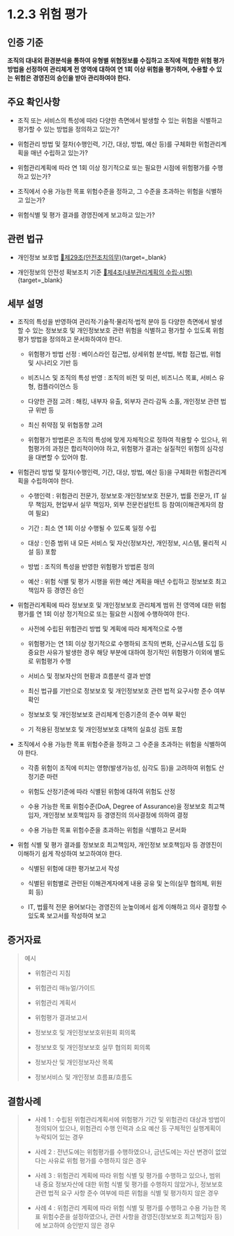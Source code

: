# 1.2.3 위험 평가

## 인증 기준

**조직의 대내외 환경분석을 통하여 유형별 위협정보를 수집하고 조직에 적합한 위험 평가 방법을 선정하여 관리체계 전 영역에 대하여 연 1회 이상 위험을 평가하며, 수용할 수 있는 위험은 경영진의 승인을 받아 관리하여야 한다.**

## 주요 확인사항

- 조직 또는 서비스의 특성에 따라 다양한 측면에서 발생할 수 있는 위험을 식별하고 평가할 수 있는 방법을 정의하고 있는가?

- 위험관리 방법 및 절차(수행인력, 기간, 대상, 방법, 예산 등)를 구체화한 위험관리계획을 매년 수립하고 있는가?

- 위험관리계획에 따라 연 1회 이상 정기적으로 또는 필요한 시점에 위험평가를 수행하고 있는가?

- 조직에서 수용 가능한 목표 위험수준을 정하고, 그 수준을 초과하는 위험을 식별하고 있는가?

- 위험식별 및 평가 결과를 경영진에게 보고하고 있는가?

## 관련 법규

- 개인정보 보호법 [🔗제29조(안전조치의무)](https://www.law.go.kr/법령/개인정보보호법/제29조 "새 창에서 열기"){target=_blank}

- 개인정보의 안전성 확보조치 기준 [🔗제4조(내부관리계획의 수립·시행)](https://www.law.go.kr/행정규칙/(개인정보보호위원회)개인정보의안전성확보조치기준/제4조 "페이지로 이동"){target=_blank}

## 세부 설명

- 조직의 특성을 반영하여 관리적·기술적·물리적·법적 분야 등 다양한 측면에서 발생할 수 있는 정보보호 및 개인정보보호 관련 위험을 식별하고 평가할 수 있도록 위험평가 방법을 정의하고 문서화하여야 한다.

    - 위험평가 방법 선정 : 베이스라인 접근법, 상세위험 분석법, 복합 접근법, 위협 및 시나리오 기반 등

    - 비즈니스 및 조직의 특성 반영 : 조직의 비전 및 미션, 비즈니스 목표, 서비스 유형, 컴플라이언스 등

    - 다양한 관점 고려 : 해킹, 내부자 유출, 외부자 관리·감독 소홀, 개인정보 관련 법규 위반 등

    - 최신 취약점 및 위협동향 고려

    - 위험평가 방법론은 조직의 특성에 맞게 자체적으로 정하여 적용할 수 있으나, 위험평가의 과정은 합리적이어야 하고, 위험평가 결과는 실질적인 위험의 심각성을 대변할 수 있어야 함.

- 위험관리 방법 및 절차(수행인력, 기간, 대상, 방법, 예산 등)을 구체화한 위험관리계획을 수립하여야 한다.

    - 수행인력 : 위험관리 전문가, 정보보호·개인정보보호 전문가, 법률 전문가, IT 실무 책임자, 현업부서 실무 책임자, 외부 전문컨설턴트 등 참여(이해관계자의 참여 필요)

    - 기간 : 최소 연 1회 이상 수행될 수 있도록 일정 수립

    - 대상 : 인증 범위 내 모든 서비스 및 자산(정보자산, 개인정보, 시스템, 물리적 시설 등) 포함

    - 방법 : 조직의 특성을 반영한 위험평가 방법론 정의

    - 예산 : 위험 식별 및 평가 시행을 위한 예산 계획을 매년 수립하고 정보보호 최고책임자 등 경영진 승인

- 위험관리계획에 따라 정보보호 및 개인정보보호 관리체계 범위 전 영역에 대한 위험평가를 연 1회 이상 정기적으로 또는 필요한 시점에 수행하여야 한다.

    - 사전에 수립된 위험관리 방법 및 계획에 따라 체계적으로 수행

    - 위험평가는 연 1회 이상 정기적으로 수행하되 조직의 변화, 신규시스템 도입 등 중요한 사유가 발생한 경우 해당 부분에 대하여 정기적인 위험평가 이외에 별도로 위험평가 수행

    - 서비스 및 정보자산의 현황과 흐름분석 결과 반영

    - 최신 법규를 기반으로 정보보호 및 개인정보보호 관련 법적 요구사항 준수 여부 확인

    - 정보보호 및 개인정보보호 관리체계 인증기준의 준수 여부 확인

    - 기 적용된 정보보호 및 개인정보보호 대책의 실효성 검토 포함

- 조직에서 수용 가능한 목표 위험수준을 정하고 그 수준을 초과하는 위험을 식별하여야 한다.

    - 각종 위험이 조직에 미치는 영향(발생가능성, 심각도 등)을 고려하여 위험도 산정기준 마련

    - 위험도 산정기준에 따라 식별된 위험에 대하여 위험도 산정

    - 수용 가능한 목표 위험수준(DoA, Degree of Assurance)을 정보보호 최고책임자, 개인정보 보호책임자 등 경영진의 의사결정에 의하여 결정

    - 수용 가능한 목표 위험수준을 초과하는 위험을 식별하고 문서화

- 위험 식별 및 평가 결과를 정보보호 최고책임자, 개인정보 보호책임자 등 경영진이 이해하기 쉽게 작성하여 보고하여야 한다.

    - 식별된 위험에 대한 평가보고서 작성

    - 식별된 위험별로 관련된 이해관계자에게 내용 공유 및 논의(실무 협의체, 위원회 등)

    - IT, 법률적 전문 용어보다는 경영진의 눈높이에서 쉽게 이해하고 의사 결정할 수 있도록 보고서를 작성하여 보고

## 증거자료

> 예시
>
> - 위험관리 지침
>
> - 위험관리 매뉴얼/가이드
>
> - 위험관리 계획서
>
> - 위험평가 결과보고서
>
> - 정보보호 및 개인정보보호위원회 회의록
>
> - 정보보호 및 개인정보보호 실무 협의회 회의록
>
> - 정보자산 및 개인정보자산 목록
>
> - 정보서비스 및 개인정보 흐름표/흐름도

## 결함사례

> - 사례 1 : 수립된 위험관리계획서에 위험평가 기간 및 위험관리 대상과 방법이 정의되어 있으나, 위험관리 수행 인력과 소요 예산 등 구체적인 실행계획이 누락되어 있는 경우
>
> - 사례 2 : 전년도에는 위험평가를 수행하였으나, 금년도에는 자산 변경이 없었다는 사유로 위험 평가를 수행하지 않은 경우
>
> - 사례 3 : 위험관리 계획에 따라 위험 식별 및 평가를 수행하고 있으나, 범위 내 중요 정보자산에 대한 위험 식별 및 평가를 수행하지 않았거나, 정보보호 관련 법적 요구 사항 준수 여부에 따른 위험을 식별 및 평가하지 않은 경우
>
> - 사례 4 : 위험관리 계획에 따라 위험 식별 및 평가를 수행하고 수용 가능한 목표 위험수준을 설정하였으나, 관련 사항을 경영진(정보보호 최고책임자 등)에 보고하여 승인받지 않은 경우
